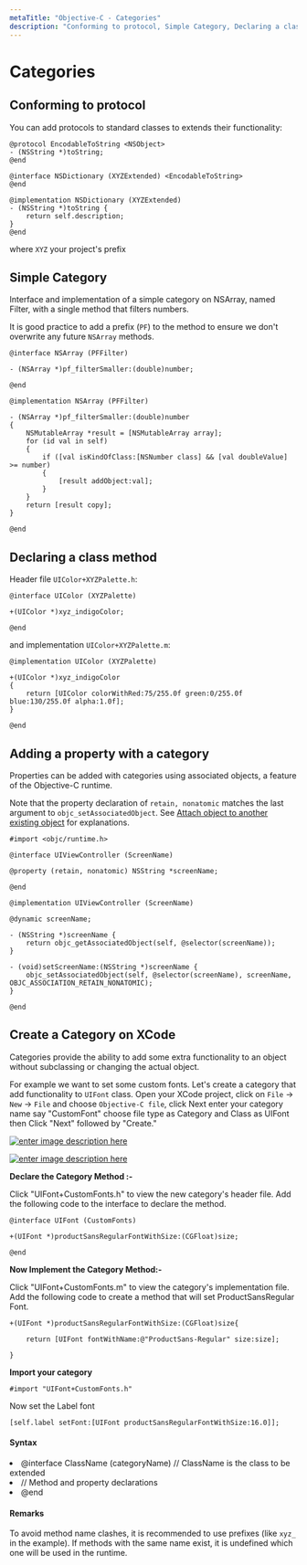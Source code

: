 ```yaml
---
metaTitle: "Objective-C - Categories"
description: "Conforming to protocol, Simple Category, Declaring a class method, Adding a property with a category, Create a Category on XCode"
---
```


# Categories



## Conforming to protocol


You can add protocols to standard classes to extends their functionality:

```objc
@protocol EncodableToString <NSObject>
- (NSString *)toString;
@end

@interface NSDictionary (XYZExtended) <EncodableToString>
@end

@implementation NSDictionary (XYZExtended)
- (NSString *)toString {
    return self.description;
}
@end

```

where `XYZ` your project's prefix



## Simple Category


Interface and implementation of a simple category on NSArray, named Filter, with a single method that filters numbers.

It is good practice to add a prefix (`PF`) to the method to ensure we don't overwrite any future `NSArray` methods.

```objc
@interface NSArray (PFFilter)

- (NSArray *)pf_filterSmaller:(double)number;

@end

@implementation NSArray (PFFilter)

- (NSArray *)pf_filterSmaller:(double)number
{
    NSMutableArray *result = [NSMutableArray array];
    for (id val in self)
    {
        if ([val isKindOfClass:[NSNumber class] && [val doubleValue] >= number)
        {
            [result addObject:val];
        }
    }
    return [result copy];
}

@end

```



## Declaring a class method


Header file `UIColor+XYZPalette.h`:

```objc
@interface UIColor (XYZPalette)

+(UIColor *)xyz_indigoColor;

@end

```

and implementation `UIColor+XYZPalette.m`:

```objc
@implementation UIColor (XYZPalette)

+(UIColor *)xyz_indigoColor
{
    return [UIColor colorWithRed:75/255.0f green:0/255.0f blue:130/255.0f alpha:1.0f];
}

@end

```



## Adding a property with a category


Properties can be added with categories using associated objects, a feature of the Objective-C runtime.

Note that the property declaration of `retain, nonatomic` matches the last argument to `objc_setAssociatedObject`. See [Attach object to another existing object](http://stackoverflow.com/documentation/objective-c/1180/low-level-runtime-environment/3821/attach-object-to-another-existing-object-association#t=201607240747195415023) for explanations.

```objc
#import <objc/runtime.h>

@interface UIViewController (ScreenName)

@property (retain, nonatomic) NSString *screenName;

@end

@implementation UIViewController (ScreenName)

@dynamic screenName;

- (NSString *)screenName {
    return objc_getAssociatedObject(self, @selector(screenName));
}

- (void)setScreenName:(NSString *)screenName {
    objc_setAssociatedObject(self, @selector(screenName), screenName, OBJC_ASSOCIATION_RETAIN_NONATOMIC);
}

@end

```



## Create a Category on XCode


Categories provide the ability to add some extra functionality to an object without subclassing or changing the actual object.

For example we want to set some custom fonts.
Let's create a category that add functionality to `UIFont` class. Open your XCode project, click on `File` -> `New` -> `File` and choose `Objective-C file`, click Next enter your category name say "CustomFont" choose file type as Category and Class as UIFont then Click "Next" followed by "Create."

[<img src="http://i.stack.imgur.com/4bC0S.png" alt="enter image description here" />](http://i.stack.imgur.com/4bC0S.png)

[<img src="http://i.stack.imgur.com/6mGC1.png" alt="enter image description here" />](http://i.stack.imgur.com/6mGC1.png)

**Declare the Category Method :-**

Click "UIFont+CustomFonts.h" to view the new category's header file. Add the following code to the interface to declare the method.

```objc
@interface UIFont (CustomFonts)

+(UIFont *)productSansRegularFontWithSize:(CGFloat)size;

@end

```

**Now Implement the Category Method:-**

Click "UIFont+CustomFonts.m" to view the category's implementation file. Add the following code to create a method that will set ProductSansRegular Font.

```objc
+(UIFont *)productSansRegularFontWithSize:(CGFloat)size{
    
    return [UIFont fontWithName:@"ProductSans-Regular" size:size];
    
}

```

**Import your category**

```objc
#import "UIFont+CustomFonts.h"

```

Now set the Label font

```objc
[self.label setFont:[UIFont productSansRegularFontWithSize:16.0]];

```



#### Syntax


<li>
@interface ClassName (categoryName) // ClassName is the class to be extended
</li>
<li>
// Method and property declarations
</li>
<li>
@end
</li>



#### Remarks


To avoid method name clashes, it is recommended to use prefixes (like `xyz_` in the example). If methods with the same name exist, it is undefined which one will be used in the runtime.

